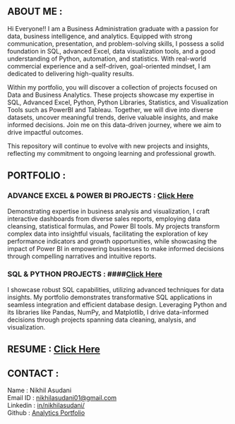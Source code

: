 ## ABOUT ME :
Hi Everyone!!
I am a Business Administration graduate with a passion for data, business intelligence, and analytics. Equipped with strong communication, presentation, and problem-solving skills, I possess a solid foundation in SQL, advanced Excel, data visualization tools, and a good understanding of Python, automation, and statistics. With real-world commercial experience and a self-driven, goal-oriented mindset, I am dedicated to delivering high-quality results.

Within my portfolio, you will discover a collection of projects focused on Data and Business Analytics. These projects showcase my expertise in SQL, Advanced Excel, Python, Python Libraries, Statistics, and Visualization Tools such as PowerBI and Tableau. Together, we will dive into diverse datasets, uncover meaningful trends, derive valuable insights, and make informed decisions. Join me on this data-driven journey, where we aim to drive impactful outcomes.

This repository will continue to evolve with new projects and insights, reflecting my commitment to ongoing learning and professional growth.

## PORTFOLIO :

### ADVANCE EXCEL & POWER BI PROJECTS : [Click Here](https://github.com/NikhilAsudani1/Analytics-Portfolio/tree/37951209e3d04a2ed93443c58e2974801b0ab6ac/ADVANCE%20EXCEL%20%26%20POWER%20BI)
Demonstrating expertise in business analysis and visualization, I craft interactive dashboards from diverse sales reports, employing data cleansing, statistical formulas, and Power BI tools. My projects transform complex data into insightful visuals, facilitating the exploration of key performance indicators and growth opportunities, while showcasing the impact of Power BI in empowering businesses to make informed decisions through compelling narratives and intuitive reports.

### SQL & PYTHON PROJECTS : ####[Click Here](https://github.com/NikhilAsudani1/Analytics-Portfolio/tree/37951209e3d04a2ed93443c58e2974801b0ab6ac/SQL%20%26%20PYTHON)
I showcase robust SQL capabilities, utilizing advanced techniques for data insights. My portfolio demonstrates transformative SQL applications in seamless integration and efficient database design. Leveraging Python and its libraries like Pandas, NumPy, and Matplotlib, I drive data-informed decisions through projects spanning data cleaning, analysis, and visualization.

## RESUME : [Click Here](https://drive.google.com/file/d/1JBfWnOS-OrKIqUqVnEbDigjDzIjOg3ew/view?usp=sharing)

## CONTACT :
Name : Nikhil Asudani \
Email ID : <a mailto="nikhilasudani01@gmail.com">nikhilasudani01@gmail.com</a> \
Linkedin : [in/nikhilasudani/](https://www.linkedin.com/in/nikhilasudani/) \
Github : [Analytics Portfolio](https://github.com/NikhilAsudani1/Analytics-Portfolio)
